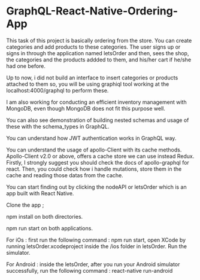 # GraphQL-React-Native-Ordering-App

This task of this project is basically ordering from the store. You can create categories and add products to these categories. The user signs up or signs in through the application named letsOrder and then, sees the shop, the categories and the products addded to them, and his/her cart if he/she had one before.

Up to now, i did not build an interface to insert categories or products attached to them so, you will be using graphiql tool working at the localhost:4000/graphql to perform these. 

I am also working for conducting an efficient inventory management with MongoDB, even though MongoDB does not fit this purpose well.

You can also see demonstration of building nested schemas and usage of these with the schema_types in GraphQL.

You can understand how JWT authentication works in GraphQL way.

You can understand the usage of apollo-Client with its cache methods. Apollo-Client v2.0 or above, offers a cache store we can use instead Redux. Firstly, I strongly suggest you should check the docs of apollo-graphql for react. Then, you could check how i handle mutations, store them in the cache and reading those datas from the cache.

You can start finding out by clicking the nodeAPI or letsOrder which is an app built with React Native.

Clone the app ;

npm install on both directories.

npm run start on both applications.

For iOs : first run the following command : npm run start, open XCode by running letsOrder.xcodeproject inside the /ios folder in letsOrder. Run the simulator.

For Android : inside the letsOrder, after you run your Android simulator successfully, run the following command : react-native run-android
